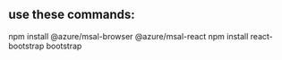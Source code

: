 ## use these commands:
npm install @azure/msal-browser @azure/msal-react
npm install react-bootstrap bootstrap
